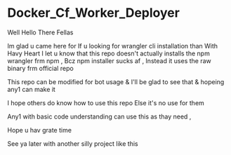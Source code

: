 # Docker_Cf_Worker_Deployer

Well Hello There Fellas

Im glad u came here for
If u looking for wrangler cli installation than
With Havy Heart I let u know that
this repo doesn't actually installs the npm wrangler frm npm ,
Bcz npm installer sucks af ,
Instead it uses the raw binary frm official repo

This repo can be modified for bot usage & 
I'll be glad to see that & hopeing any1 can make it


I hope others do know how to use this repo
Else it's no use for them

Any1 with basic code understanding
can use this as thay need ,

Hope u hav grate time

See ya later with another silly project like this

